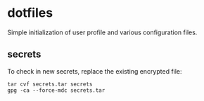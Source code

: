 # dotfiles

Simple initialization of user profile and various configuration files.

## secrets

To check in new secrets, replace the existing encrypted file:

    tar cvf secrets.tar secrets
    gpg -ca --force-mdc secrets.tar

